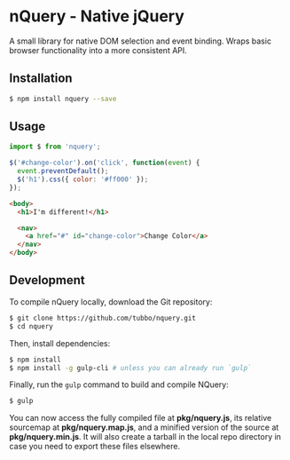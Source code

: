 # nQuery - Native jQuery

A small library for native DOM selection and event binding. Wraps
basic browser functionality into a more consistent API.

## Installation

```bash
$ npm install nquery --save
```

## Usage

```javascript
import $ from 'nquery';

$('#change-color').on('click', function(event) {
  event.preventDefault();
  $('h1').css({ color: '#ff000' });
});
```

```html
<body>
  <h1>I'm different!</h1>

  <nav>
    <a href="#" id="change-color">Change Color</a>
  </nav>
</body>
```

## Development

To compile nQuery locally, download the Git repository:

```bash
$ git clone https://github.com/tubbo/nquery.git
$ cd nquery
```

Then, install dependencies:

```bash
$ npm install
$ npm install -g gulp-cli # unless you can already run `gulp`
```

Finally, run the `gulp` command to build and compile NQuery:

```bash
$ gulp
```

You can now access the fully compiled file at **pkg/nquery.js**, its
relative sourcemap at **pkg/nquery.map.js**, and a minified version of
the source at **pkg/nquery.min.js**. It will also create a tarball in
the local repo directory in case you need to export these files
elsewhere.
